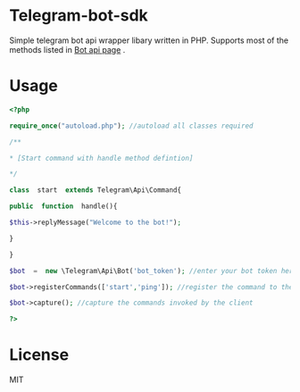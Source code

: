 # Telegram-bot-sdk

Simple telegram bot api wrapper libary written in PHP. Supports most of the methods listed in [Bot api page](https://core.telegram.org/bots/api) .
# Usage

```php
<?php

require_once("autoload.php"); //autoload all classes required

/**

* [Start command with handle method defintion]

*/

class  start  extends Telegram\Api\Command{

public  function  handle(){

$this->replyMessage("Welcome to the bot!");

}

}

$bot  =  new \Telegram\Api\Bot('bot_token'); //enter your bot token here

$bot->registerCommands(['start','ping']); //register the command to the bot handler class

$bot->capture(); //capture the commands invoked by the client

?>
```

# License
MIT


